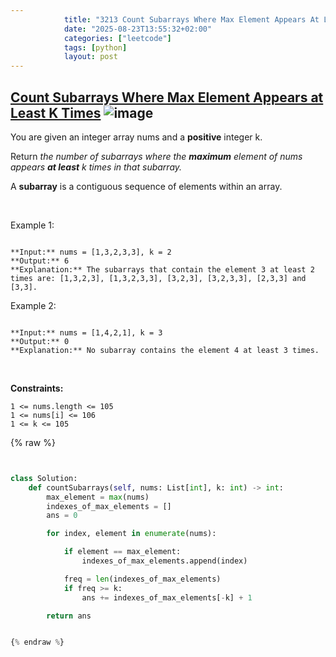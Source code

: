```yaml
---
            title: "3213 Count Subarrays Where Max Element Appears At Least K Times"
            date: "2025-08-23T13:55:32+02:00"
            categories: ["leetcode"]
            tags: [python]
            layout: post
---
```

            
## [Count Subarrays Where Max Element Appears at Least K Times](https://leetcode.com/problems/count-subarrays-where-max-element-appears-at-least-k-times) ![image](https://img.shields.io/badge/Difficulty-Medium-orange)

You are given an integer array nums and a **positive** integer k.

Return *the number of subarrays where the **maximum** element of *nums* appears **at least** *k* times in that subarray.*

A **subarray** is a contiguous sequence of elements within an array.

 

Example 1:

```

**Input:** nums = [1,3,2,3,3], k = 2
**Output:** 6
**Explanation:** The subarrays that contain the element 3 at least 2 times are: [1,3,2,3], [1,3,2,3,3], [3,2,3], [3,2,3,3], [2,3,3] and [3,3].

```

Example 2:

```

**Input:** nums = [1,4,2,1], k = 3
**Output:** 0
**Explanation:** No subarray contains the element 4 at least 3 times.

```

 

**Constraints:**

	1 <= nums.length <= 105
	1 <= nums[i] <= 106
	1 <= k <= 105

{% raw %}


```python


class Solution:
    def countSubarrays(self, nums: List[int], k: int) -> int:
        max_element = max(nums)
        indexes_of_max_elements = []
        ans = 0

        for index, element in enumerate(nums):

            if element == max_element:
                indexes_of_max_elements.append(index)

            freq = len(indexes_of_max_elements)
            if freq >= k:
                ans += indexes_of_max_elements[-k] + 1

        return ans


{% endraw %}
```
